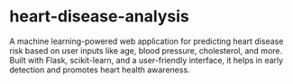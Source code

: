 # heart-disease-analysis
A machine learning-powered web application for predicting heart disease risk based on user inputs like age, blood pressure, cholesterol, and more. Built with Flask, scikit-learn, and a user-friendly interface, it helps in early detection and promotes heart health awareness.

